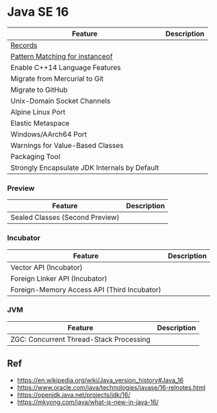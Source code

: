 # Java SE 16

Feature                                       | Description
----------------------------------------------|-------------
[Records](https://github.com/shamy1st/java-records)                                             | 
[Pattern Matching for instanceof](https://github.com/shamy1st/java-pattern-matching-instanceof) | 
Enable C++14 Language Features                | 
Migrate from Mercurial to Git                 | 
Migrate to GitHub                             | 
Unix-Domain Socket Channels                   | 
Alpine Linux Port                             | 
Elastic Metaspace                             | 
Windows/AArch64 Port                          | 
Warnings for Value-Based Classes              | 
Packaging Tool                                | 
Strongly Encapsulate JDK Internals by Default | 

### Preview

Feature                                       | Description
----------------------------------------------|-------------
Sealed Classes (Second Preview)               | 

### Incubator

Feature                                       | Description
----------------------------------------------|-------------
Vector API (Incubator)                        | 
Foreign Linker API (Incubator)                | 
Foreign-Memory Access API (Third Incubator)   | 

### JVM

Feature                                       | Description
----------------------------------------------|-------------
ZGC: Concurrent Thread-Stack Processing       | 

## Ref
* https://en.wikipedia.org/wiki/Java_version_history#Java_16
* https://www.oracle.com/java/technologies/javase/16-relnotes.html
* https://openjdk.java.net/projects/jdk/16/
* https://mkyong.com/java/what-is-new-in-java-16/
